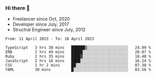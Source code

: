 ### Hi there 👋

- Freelancer since Oct, 2020
- Developer since July, 2017
- Structral Engineer since July, 2012

<!--START_SECTION:waka-->

```text
From: 11 April 2023 - To: 18 April 2023

TypeScript   3 hrs 30 mins   ██████▒░░░░░░░░░░░░░░░░░░   24.99 %
ERB          2 hrs 49 mins   █████░░░░░░░░░░░░░░░░░░░░   20.07 %
Ruby         2 hrs 35 mins   ████▓░░░░░░░░░░░░░░░░░░░░   18.48 %
JavaScript   2 hrs 16 mins   ████░░░░░░░░░░░░░░░░░░░░░   16.24 %
CSS          1 hr 2 mins     ██░░░░░░░░░░░░░░░░░░░░░░░   07.38 %
YAML         30 mins         █░░░░░░░░░░░░░░░░░░░░░░░░   03.56 %
```

<!--END_SECTION:waka-->
